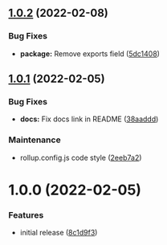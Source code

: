 ## [1.0.2](https://github.com/Alorel/awesome-iter-js/compare/1.0.1...1.0.2) (2022-02-08)


### Bug Fixes

* **package:** Remove exports field ([5dc1408](https://github.com/Alorel/awesome-iter-js/commit/5dc1408713b4481f20e6b686710a6ee60f8d09d7))

## [1.0.1](https://github.com/Alorel/awesome-iter-js/compare/1.0.0...1.0.1) (2022-02-05)


### Bug Fixes

* **docs:** Fix docs link in README ([38aaddd](https://github.com/Alorel/awesome-iter-js/commit/38aadddaebd62e3c9172462011373001090fcbe3))


### Maintenance

* rollup.config.js code style ([2eeb7a2](https://github.com/Alorel/awesome-iter-js/commit/2eeb7a22a41e45329112fafc7361182eac5a7677))

# 1.0.0 (2022-02-05)


### Features

* initial release ([8c1d9f3](https://github.com/Alorel/awesome-iter-js/commit/8c1d9f38dd457759cb54adf2f4d4dfc4b3ea976a))

